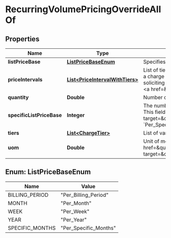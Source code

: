 

# RecurringVolumePricingOverrideAllOf


## Properties

| Name | Type | Description | Notes |
|------------ | ------------- | ------------- | -------------|
|**listPriceBase** | [**ListPriceBaseEnum**](#ListPriceBaseEnum) | Specifies the duration of each recurring period.  |  [optional] |
|**priceIntervals** | [**List&lt;PriceIntervalWithTiers&gt;**](PriceIntervalWithTiers.md) | List of tier prices with intervals.  The &#x60;priceIntervals&#x60; field is not supported for a charge subscribed via a RatePlan, you can only override the &#x60;priceIntervals&#x60; field for a charge subscribed via an offer.  **Note**: You must enable the Offers feature to access this field. The Offers feature is in the Early Adopter phase. We are actively soliciting feedback from a small set of early adopters before releasing it as generally available. If you want to join this early adopter program, submit a request at &lt;a href&#x3D;\&quot;https://support.zuora.com/hc/en-us\&quot; target&#x3D;\&quot;_blank\&quot;&gt;Zuora Global Support&lt;/a&gt;.  |  [optional] |
|**quantity** | **Double** | Number of units purchased.  |  [optional] |
|**specificListPriceBase** | **Integer** | The number of months for the list price base of the charge. This field is required if you set the value of the &#x60;listPriceBase&#x60; field to &#x60;Per_Specific_Months&#x60;.  **Note**:    - This field is available only if you have the &lt;a href&#x3D;\&quot;https://knowledgecenter.zuora.com/Billing/Subscriptions/Product_Catalog/I_Annual_List_Price\&quot; target&#x3D;\&quot;_blank\&quot;&gt;Annual List Price&lt;/a&gt; feature enabled.   - The value of this field is &#x60;null&#x60; if you do not set the value of the &#x60;listPriceBase&#x60; field to &#x60;Per_Specific_Months&#x60;.                |  [optional] |
|**tiers** | [**List&lt;ChargeTier&gt;**](ChargeTier.md) | List of variable pricing tiers in the charge.  |  [optional] |
|**uom** | **Double** | Unit of measure of the standalone charge.  **Note:** This field is available when the &lt;a href&#x3D;\&quot;https://knowledgecenter.zuora.com/Zuora_Billing/Manage_subscription_transactions/Orders/Standalone_Orders/AA_Overview_of_Standalone_Orders\&quot; target&#x3D;\&quot;_blank\&quot;&gt;Standalone Orders&lt;/a&gt; feature is enabled.  |  [optional] |



## Enum: ListPriceBaseEnum

| Name | Value |
|---- | -----|
| BILLING_PERIOD | &quot;Per_Billing_Period&quot; |
| MONTH | &quot;Per_Month&quot; |
| WEEK | &quot;Per_Week&quot; |
| YEAR | &quot;Per_Year&quot; |
| SPECIFIC_MONTHS | &quot;Per_Specific_Months&quot; |



